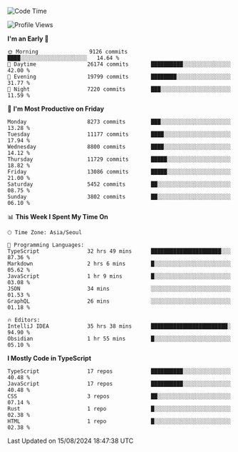 <!--START_SECTION:waka-->
![Code Time](http://img.shields.io/badge/Code%20Time-6%2C563%20hrs%2055%20mins-blue)

![Profile Views](http://img.shields.io/badge/Profile%20Views-0-blue)

**I'm an Early 🐤** 

```text
🌞 Morning                9126 commits        ████░░░░░░░░░░░░░░░░░░░░░   14.64 % 
🌆 Daytime                26174 commits       ██████████░░░░░░░░░░░░░░░   42.00 % 
🌃 Evening                19799 commits       ████████░░░░░░░░░░░░░░░░░   31.77 % 
🌙 Night                  7220 commits        ███░░░░░░░░░░░░░░░░░░░░░░   11.59 % 
```
📅 **I'm Most Productive on Friday** 

```text
Monday                   8273 commits        ███░░░░░░░░░░░░░░░░░░░░░░   13.28 % 
Tuesday                  11177 commits       ████░░░░░░░░░░░░░░░░░░░░░   17.94 % 
Wednesday                8800 commits        ████░░░░░░░░░░░░░░░░░░░░░   14.12 % 
Thursday                 11729 commits       █████░░░░░░░░░░░░░░░░░░░░   18.82 % 
Friday                   13086 commits       █████░░░░░░░░░░░░░░░░░░░░   21.00 % 
Saturday                 5452 commits        ██░░░░░░░░░░░░░░░░░░░░░░░   08.75 % 
Sunday                   3802 commits        ██░░░░░░░░░░░░░░░░░░░░░░░   06.10 % 
```


📊 **This Week I Spent My Time On** 

```text
🕑︎ Time Zone: Asia/Seoul

💬 Programming Languages: 
TypeScript               32 hrs 49 mins      ██████████████████████░░░   87.36 % 
Markdown                 2 hrs 6 mins        █░░░░░░░░░░░░░░░░░░░░░░░░   05.62 % 
JavaScript               1 hr 9 mins         █░░░░░░░░░░░░░░░░░░░░░░░░   03.08 % 
JSON                     34 mins             ░░░░░░░░░░░░░░░░░░░░░░░░░   01.53 % 
GraphQL                  26 mins             ░░░░░░░░░░░░░░░░░░░░░░░░░   01.18 % 

🔥 Editors: 
IntelliJ IDEA            35 hrs 38 mins      ████████████████████████░   94.90 % 
Obsidian                 1 hr 55 mins        █░░░░░░░░░░░░░░░░░░░░░░░░   05.10 % 
```

**I Mostly Code in TypeScript** 

```text
TypeScript               17 repos            ██████████░░░░░░░░░░░░░░░   40.48 % 
JavaScript               17 repos            ██████████░░░░░░░░░░░░░░░   40.48 % 
CSS                      3 repos             ██░░░░░░░░░░░░░░░░░░░░░░░   07.14 % 
Rust                     1 repo              █░░░░░░░░░░░░░░░░░░░░░░░░   02.38 % 
HTML                     1 repo              █░░░░░░░░░░░░░░░░░░░░░░░░   02.38 % 
```




 Last Updated on 15/08/2024 18:47:38 UTC
<!--END_SECTION:waka-->

